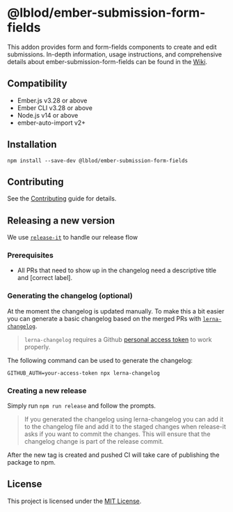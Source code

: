 # @lblod/ember-submission-form-fields

This addon provides form and form-fields components to create and edit submissions. In-depth information, usage instructions, and comprehensive details about ember-submission-form-fields can be found in the [Wiki](https://github.com/lblod/ember-submission-form-fields/wiki).

## Compatibility

* Ember.js v3.28 or above
* Ember CLI v3.28 or above
* Node.js v14 or above
* ember-auto-import v2+


## Installation

```
npm install --save-dev @lblod/ember-submission-form-fields
```

## Contributing

See the [Contributing](CONTRIBUTING.md) guide for details.


## Releasing a new version
We use [`release-it`](https://github.com/release-it/release-it) to handle our release flow 

### Prerequisites
- All PRs that need to show up in the changelog need a descriptive title and [correct label].

### Generating the changelog (optional)
At the moment the changelog is updated manually. To make this a bit easier you can generate a basic changelog based on the merged PRs with [`lerna-changelog`](https://github.com/lerna/lerna-changelog).

> `lerna-changelog` requires a Github [personal access token](https://docs.github.com/en/authentication/keeping-your-account-and-data-secure/creating-a-personal-access-token) to work properly.

The following command can  be used to generate the changelog:

`GITHUB_AUTH=your-access-token npx lerna-changelog`

### Creating a new release
Simply run `npm run release` and follow the prompts.

> If you generated the changelog using lerna-changelog you can add it to the changelog file and add it to the staged changes when release-it asks if you want to commit the changes. This will ensure that the changelog change is part of the release commit.

After the new tag is created and pushed CI will take care of publishing the package to npm.


## License

This project is licensed under the [MIT License](LICENSE.md).
